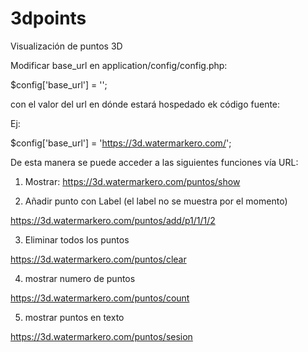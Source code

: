 # 3dpoints
Visualización de puntos 3D

Modificar base_url en  application/config/config.php:

$config['base_url'] = '';

con el valor del url en dónde estará hospedado ek código fuente:

Ej:

$config['base_url'] = 'https://3d.watermarkero.com/';


De esta manera se puede acceder a las siguientes funciones vía URL:

1. Mostrar:
https://3d.watermarkero.com/puntos/show  
 
2. Añadir punto con Label (el label no se muestra por el momento)

https://3d.watermarkero.com/puntos/add/p1/1/1/2

3. Eliminar todos los puntos

https://3d.watermarkero.com/puntos/clear

4. mostrar numero de puntos

https://3d.watermarkero.com/puntos/count

5. mostrar puntos en texto

https://3d.watermarkero.com/puntos/sesion

